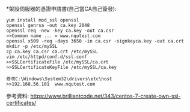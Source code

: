 *架設伺服器的憑證申請書(自己當CA自己簽發):
```
yum install mod_ssl openssl
openssl genrsa -out ca.key 2048
openssl req -new -key ca.key -out ca.csr
>>Common name ... = www.nqutest.com
openssl x509 -req -days 3650 -in ca.csr -signkeyca.key -out ca.crt
mkdir -p /etc/mySSL
cp ca.key ca.csr ca.crt /etc/mySSL
vim /etc/httpd/conf.d/ssl.conf
>>SSLCertificateFile /etc/mySSL/ca.crt
>>SSLCertificateKeyFile /etc/mySSL/ca.key

修改C:\Windows\System32\drivers\etc\host
>>192.168.56.101  www.nqutest.com
```

參考資料:
https://www.brilliantcode.net/343/centos-7-create-own-ssl-certificates/
